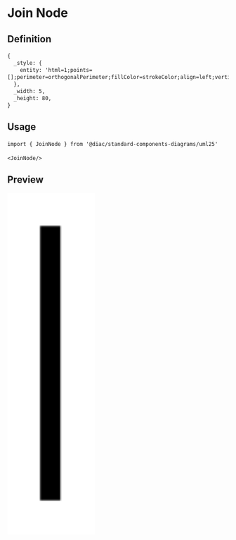# Join Node

## Definition

```
{
  _style: { 
    entity: 'html=1;points=[];perimeter=orthogonalPerimeter;fillColor=strokeColor;align=left;verticalAlign=top;spacingLeft=10;',
  },
  _width: 5,
  _height: 80,
}
```

## Usage

```
import { JoinNode } from '@diac/standard-components-diagrams/uml25'

<JoinNode/>
```

## Preview

<img src="./join-node.png" width="200"/>
